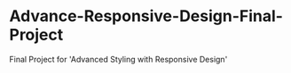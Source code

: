 # Advance-Responsive-Design-Final-Project
Final Project for 'Advanced Styling with Responsive Design'

